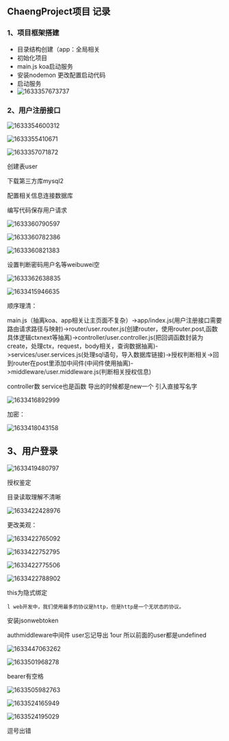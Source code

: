 ## **ChaengProject项目 记录**

### 1、项目框架搭建

- 目录结构创建（app：全局相关
- 初始化项目
- main.js  koa启动服务
- 安装nodemon 更改配置启动代码
- 启动服务 
- ![1633357673737](C:\Users\52949\AppData\Roaming\Typora\typora-user-images\1633357673737.png)

### 2、用户注册接口

![1633354600312](C:\Users\52949\AppData\Roaming\Typora\typora-user-images\1633354600312.png)

![1633355410671](C:\Users\52949\AppData\Roaming\Typora\typora-user-images\1633355410671.png)

![1633357071872](C:\Users\52949\AppData\Roaming\Typora\typora-user-images\1633357071872.png)





创建表user

下载第三方库mysql2

配置相关信息连接数据库

编写代码保存用户请求

![1633360790597](C:\Users\52949\AppData\Roaming\Typora\typora-user-images\1633360790597.png)

![1633360782386](C:\Users\52949\AppData\Roaming\Typora\typora-user-images\1633360782386.png)

![1633360821383](C:\Users\52949\AppData\Roaming\Typora\typora-user-images\1633360821383.png)





设置判断密码用户名等weibuwei空

![1633362638835](C:\Users\52949\AppData\Roaming\Typora\typora-user-images\1633362638835.png)

![1633415946635](C:\Users\52949\AppData\Roaming\Typora\typora-user-images\1633415946635.png)





顺序理清： 

main.js（抽离koa、app相关让主页面不复杂）->app/index.js(用户注册接口需要路由请求路径与映射)->router/user.router.js(创建router，使用router.post,函数具体逻辑ctxnext等抽离)->controller/user.controller.js(把回调函数封装为create，处理ctx，request，body相关，查询数据抽离)->services/user.services.js(处理sql语句，导入数据库链接)->授权判断相关->回到router在post里添加中间件(中间件使用抽离)->middleware/user.middleware.js(判断相关授权信息)



controller数 service也是函数 导出的时候都是new一个 引入直接写名字

![1633416892999](C:\Users\52949\AppData\Roaming\Typora\typora-user-images\1633416892999.png)



加密：

![1633418043158](C:\Users\52949\AppData\Roaming\Typora\typora-user-images\1633418043158.png)



## 3、用户登录

![1633419480797](C:\Users\52949\AppData\Roaming\Typora\typora-user-images\1633419480797.png)

授权鉴定

目录读取理解不清晰

![1633422428976](C:\Users\52949\AppData\Roaming\Typora\typora-user-images\1633422428976.png)

更改美观：

![1633422765092](C:\Users\52949\AppData\Roaming\Typora\typora-user-images\1633422765092.png)

![1633422752795](C:\Users\52949\AppData\Roaming\Typora\typora-user-images\1633422752795.png)

![1633422775506](C:\Users\52949\AppData\Roaming\Typora\typora-user-images\1633422775506.png)

![1633422788902](C:\Users\52949\AppData\Roaming\Typora\typora-user-images\1633422788902.png)

this为隐式绑定

`l web开发中，我们使用最多的协议是http，但是http是一个无状态的协议。`

安装jsonwebtoken



authmiddleware中间件 user忘记导出 1our 所以前面的user都是undefined

![1633447063262](C:\Users\52949\AppData\Roaming\Typora\typora-user-images\1633447063262.png)

![1633501968278](C:\Users\52949\AppData\Roaming\Typora\typora-user-images\1633501968278.png)

bearer有空格

![1633505982763](C:\Users\52949\AppData\Roaming\Typora\typora-user-images\1633505982763.png)

![1633524165949](C:\Users\52949\AppData\Roaming\Typora\typora-user-images\1633524165949.png)

![1633524195029](C:\Users\52949\AppData\Roaming\Typora\typora-user-images\1633524195029.png)

逗号出错

